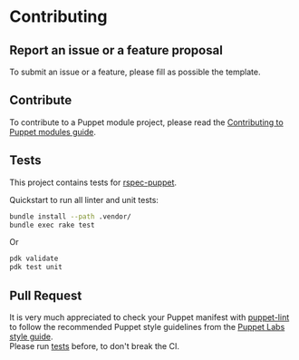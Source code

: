 # Contributing

## Report an issue or a feature proposal
To submit an issue or a feature, please fill as possible the template.

## Contribute
To contribute to a Puppet module project, please read the [Contributing to Puppet modules guide](https://puppet.com/docs/puppet/latest/contributing.html).  

## Tests
This project contains tests for [rspec-puppet](http://rspec-puppet.com/).

Quickstart to run all linter and unit tests:
```bash
bundle install --path .vendor/
bundle exec rake test
```
Or
```bash
pdk validate
pdk test unit
```

## Pull Request
It is very much appreciated to check your Puppet manifest with [puppet-lint](http://puppet-lint.com/) to follow the recommended Puppet style guidelines from the [Puppet Labs style guide](https://puppet.com/docs/puppet/latest/style_guide.html).  
Please run [tests](#tests) before, to don't break the CI.
